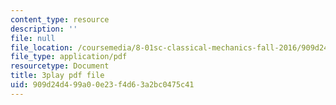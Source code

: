 ```yaml
---
content_type: resource
description: ''
file: null
file_location: /coursemedia/8-01sc-classical-mechanics-fall-2016/909d24d499a00e23f4d63a2bc0475c41_xtpW7fw8s34.pdf
file_type: application/pdf
resourcetype: Document
title: 3play pdf file
uid: 909d24d4-99a0-0e23-f4d6-3a2bc0475c41
---
```

